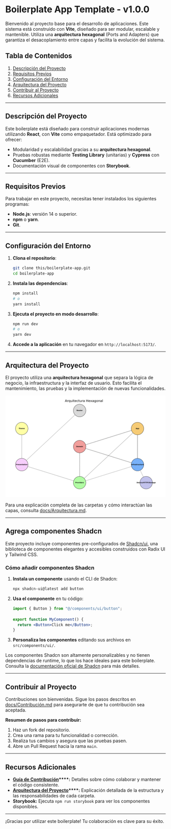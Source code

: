 # Boilerplate App Template - v1.0.0

Bienvenido al proyecto base para el desarrollo de aplicaciones. Este sistema está construido con **Vite**, diseñado para ser modular, escalable y mantenible. Utiliza una **arquitectura hexagonal** (Ports and Adapters) que garantiza el desacoplamiento entre capas y facilita la evolución del sistema.

## Tabla de Contenidos

1. [Descripción del Proyecto](#descripción-del-proyecto)
2. [Requisitos Previos](#requisitos-previos)
3. [Configuración del Entorno](#configuración-del-entorno)
4. [Arquitectura del Proyecto](#arquitectura-del-proyecto)
5. [Contribuir al Proyecto](#contribuir-al-proyecto)
6. [Recursos Adicionales](#recursos-adicionales)

---

## Descripción del Proyecto

Este boilerplate está diseñado para construir aplicaciones modernas utilizando **React**, con **Vite** como empaquetador. Está optimizado para ofrecer:

- Modularidad y escalabilidad gracias a su **arquitectura hexagonal**.
- Pruebas robustas mediante **Testing Library** (unitarias) y **Cypress** con **Cucumber** (E2E).
- Documentación visual de componentes con **Storybook**.

---

## Requisitos Previos

Para trabajar en este proyecto, necesitas tener instalados los siguientes programas:

- **Node.js**: versión 14 o superior.
- **npm** o **yarn**.
- **Git**.

---

## Configuración del Entorno

1. **Clona el repositorio**:

   ```bash
   git clone this/boilerplate-app.git
   cd boilerplate-app
   ```

2. **Instala las dependencias**:

   ```bash
   npm install
   # o
   yarn install
   ```

3. **Ejecuta el proyecto en modo desarrollo**:

   ```bash
   npm run dev
   # o
   yarn dev
   ```

4. **Accede a la aplicación** en tu navegador en `http://localhost:5173/`.

---

## Arquitectura del Proyecto

El proyecto utiliza una **arquitectura hexagonal** que separa la lógica de negocio, la infraestructura y la interfaz de usuario. Esto facilita el mantenimiento, las pruebas y la implementación de nuevas funcionalidades.

![Diagrama de Arquitectura](docs/architecture.png)

Para una explicación completa de las carpetas y cómo interactúan las capas, consulta [docs/Arquitectura.md](docs/Arquitectura.md).

---

## Agrega componentes Shadcn

Este proyecto incluye componentes pre-configurados de [Shadcn/ui](https://ui.shadcn.com/), una biblioteca de componentes elegantes y accesibles construidos con Radix UI y Tailwind CSS.

### Cómo añadir componentes Shadcn

1. **Instala un componente** usando el CLI de Shadcn:

   ```bash
   npx shadcn-ui@latest add button
   ```

2. **Usa el componente** en tu código:

   ```jsx
   import { Button } from "@/components/ui/button";
   
   export function MyComponent() {
     return <Button>Click me</Button>;
   }
   ```

3. **Personaliza los componentes** editando sus archivos en `src/components/ui/`.

Los componentes Shadcn son altamente personalizables y no tienen dependencias de runtime, lo que los hace ideales para este boilerplate. Consulta la [documentación oficial de Shadcn](https://ui.shadcn.com/docs) para más detalles.

---

## Contribuir al Proyecto

Contribuciones son bienvenidas. Sigue los pasos descritos en [docs/Contribución.md](docs/Contribución.md) para asegurarte de que tu contribución sea aceptada.

**Resumen de pasos para contribuir:**

1. Haz un fork del repositorio.
2. Crea una rama para tu funcionalidad o corrección.
3. Realiza tus cambios y asegura que las pruebas pasen.
4. Abre un Pull Request hacia la rama `main`.

---

## Recursos Adicionales

- **[Guía de Contribución](docs/Contribución.md)****:** Detalles sobre cómo colaborar y mantener el código consistente.
- **[Arquitectura del Proyecto](docs/Arquitectura.md)****:** Explicación detallada de la estructura y las responsabilidades de cada carpeta.
- **Storybook:** Ejecuta `npm run storybook` para ver los componentes disponibles.

---

¡Gracias por utilizar este boilerplate! Tu colaboración es clave para su éxito.
